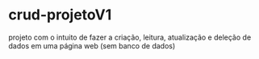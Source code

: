 # crud-projetoV1
 projeto com o intuito de fazer a criação, leitura, atualização e deleção de dados em uma página web (sem banco de dados)
